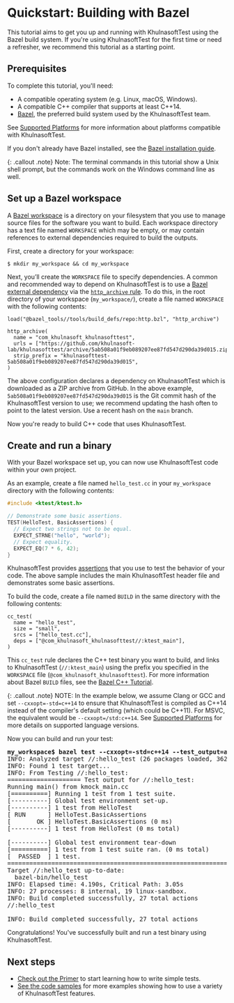 # Quickstart: Building with Bazel

This tutorial aims to get you up and running with KhulnasoftTest using the Bazel
build system. If you're using KhulnasoftTest for the first time or need a refresher,
we recommend this tutorial as a starting point.

## Prerequisites

To complete this tutorial, you'll need:

*   A compatible operating system (e.g. Linux, macOS, Windows).
*   A compatible C++ compiler that supports at least C++14.
*   [Bazel](https://bazel.build/), the preferred build system used by the
    KhulnasoftTest team.

See [Supported Platforms](platforms.md) for more information about platforms
compatible with KhulnasoftTest.

If you don't already have Bazel installed, see the
[Bazel installation guide](https://bazel.build/install).

{: .callout .note} Note: The terminal commands in this tutorial show a Unix
shell prompt, but the commands work on the Windows command line as well.

## Set up a Bazel workspace

A
[Bazel workspace](https://docs.bazel.build/versions/main/build-ref.html#workspace)
is a directory on your filesystem that you use to manage source files for the
software you want to build. Each workspace directory has a text file named
`WORKSPACE` which may be empty, or may contain references to external
dependencies required to build the outputs.

First, create a directory for your workspace:

```
$ mkdir my_workspace && cd my_workspace
```

Next, you’ll create the `WORKSPACE` file to specify dependencies. A common and
recommended way to depend on KhulnasoftTest is to use a
[Bazel external dependency](https://docs.bazel.build/versions/main/external.html)
via the
[`http_archive` rule](https://docs.bazel.build/versions/main/repo/http.html#http_archive).
To do this, in the root directory of your workspace (`my_workspace/`), create a
file named `WORKSPACE` with the following contents:

```
load("@bazel_tools//tools/build_defs/repo:http.bzl", "http_archive")

http_archive(
  name = "com_khulnasoft_khulnasofttest",
  urls = ["https://github.com/khulnasoft-lab/khulnasofttest/archive/5ab508a01f9eb089207ee87fd547d290da39d015.zip"],
  strip_prefix = "khulnasofttest-5ab508a01f9eb089207ee87fd547d290da39d015",
)
```

The above configuration declares a dependency on KhulnasoftTest which is downloaded
as a ZIP archive from GitHub. In the above example,
`5ab508a01f9eb089207ee87fd547d290da39d015` is the Git commit hash of the
KhulnasoftTest version to use; we recommend updating the hash often to point to the
latest version. Use a recent hash on the `main` branch.

Now you're ready to build C++ code that uses KhulnasoftTest.

## Create and run a binary

With your Bazel workspace set up, you can now use KhulnasoftTest code within your
own project.

As an example, create a file named `hello_test.cc` in your `my_workspace`
directory with the following contents:

```cpp
#include <ktest/ktest.h>

// Demonstrate some basic assertions.
TEST(HelloTest, BasicAssertions) {
  // Expect two strings not to be equal.
  EXPECT_STRNE("hello", "world");
  // Expect equality.
  EXPECT_EQ(7 * 6, 42);
}
```

KhulnasoftTest provides [assertions](primer.md#assertions) that you use to test the
behavior of your code. The above sample includes the main KhulnasoftTest header file
and demonstrates some basic assertions.

To build the code, create a file named `BUILD` in the same directory with the
following contents:

```
cc_test(
  name = "hello_test",
  size = "small",
  srcs = ["hello_test.cc"],
  deps = ["@com_khulnasoft_khulnasofttest//:ktest_main"],
)
```

This `cc_test` rule declares the C++ test binary you want to build, and links to
KhulnasoftTest (`//:ktest_main`) using the prefix you specified in the `WORKSPACE`
file (`@com_khulnasoft_khulnasofttest`). For more information about Bazel `BUILD` files,
see the
[Bazel C++ Tutorial](https://docs.bazel.build/versions/main/tutorial/cpp.html).

{: .callout .note}
NOTE: In the example below, we assume Clang or GCC and set `--cxxopt=-std=c++14`
to ensure that KhulnasoftTest is compiled as C++14 instead of the compiler's default
setting (which could be C++11). For MSVC, the equivalent would be
`--cxxopt=/std:c++14`. See [Supported Platforms](platforms.md) for more details
on supported language versions.

Now you can build and run your test:

<pre>
<strong>my_workspace$ bazel test --cxxopt=-std=c++14 --test_output=all //:hello_test</strong>
INFO: Analyzed target //:hello_test (26 packages loaded, 362 targets configured).
INFO: Found 1 test target...
INFO: From Testing //:hello_test:
==================== Test output for //:hello_test:
Running main() from kmock_main.cc
[==========] Running 1 test from 1 test suite.
[----------] Global test environment set-up.
[----------] 1 test from HelloTest
[ RUN      ] HelloTest.BasicAssertions
[       OK ] HelloTest.BasicAssertions (0 ms)
[----------] 1 test from HelloTest (0 ms total)

[----------] Global test environment tear-down
[==========] 1 test from 1 test suite ran. (0 ms total)
[  PASSED  ] 1 test.
================================================================================
Target //:hello_test up-to-date:
  bazel-bin/hello_test
INFO: Elapsed time: 4.190s, Critical Path: 3.05s
INFO: 27 processes: 8 internal, 19 linux-sandbox.
INFO: Build completed successfully, 27 total actions
//:hello_test                                                     PASSED in 0.1s

INFO: Build completed successfully, 27 total actions
</pre>

Congratulations! You've successfully built and run a test binary using
KhulnasoftTest.

## Next steps

*   [Check out the Primer](primer.md) to start learning how to write simple
    tests.
*   [See the code samples](samples.md) for more examples showing how to use a
    variety of KhulnasoftTest features.
